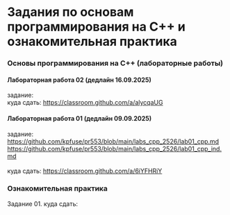 # Задания по основам программирования на C++ и ознакомительная практика #

### Основы программирования на C++ (лабораторные работы) ### 

#### Лабораторная работа 02 (дедлайн 16.09.2025) ####

задание: </br>
куда сдать: https://classroom.github.com/a/alycqaUG </br>
 

#### Лабораторная работа 01 (дедлайн 09.09.2025) ####
задание: https://github.com/kpfuse/pr553/blob/main/labs_cpp_2526/lab01_cpp.md</br>
https://github.com/kpfuse/pr553/blob/main/labs_cpp_2526/lab01_cpp_ind.md </br>
</br>
куда сдать: https://classroom.github.com/a/6iYFHRiY </br>
 

### Ознакомительная практика ###
Задание 01. 
куда сдать: 
